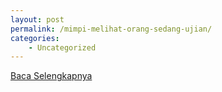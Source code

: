 ```yaml
---
layout: post
permalink: /mimpi-melihat-orang-sedang-ujian/
categories:
    - Uncategorized
---
```


[Baca Selengkapnya](/02)